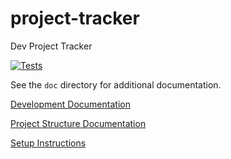 # project-tracker

Dev Project Tracker

[![Tests](https://github.com/nickrnet/project-tracker/actions/workflows/test.yml/badge.svg)](https://github.com/nickrnet/project-tracker/actions/workflows/test.yml)

See the `doc` directory for additional documentation.

[Development Documentation](doc/development.md)

[Project Structure Documentation](doc/project_structure.md)

[Setup Instructions](doc/setup.md)
